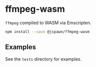 # ffmpeg-wasm

`ffmpeg` compiled to WASM via Emscripten.

```sh
npm install --save @jspawn/ffmpeg-wasm
```

## Examples

See the `tests` directory for examples.
